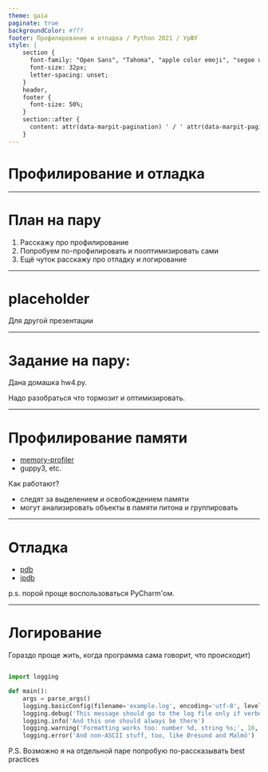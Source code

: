 ```yaml
---
theme: gaia
paginate: true
backgroundColor: #fff
footer: Профилирование и отладка / Python 2021 / УрФУ
style: |
    section {
      font-family: "Open Sans", "Tahoma", "apple color emoji", "segoe ui emoji", "segoe ui symbol", "noto color emoji";
      font-size: 32px;
      letter-spacing: unset;
    }
    header,
    footer {
      font-size: 50%;
    }
    section::after {
      content: attr(data-marpit-pagination) ' / ' attr(data-marpit-pagination-total);
    }
---
```


<!-- _class: lead -->

# Профилирование и отладка

---

# План на пару

1. Расскажу про профилирование
2. Попробуем по-профилировать и пооптимизировать сами
3. Ещё чуток расскажу про отладку и логирование

---

# placeholder

Для другой презентации

---

# Задание на пару:

Дана домашка hw4.py.

Надо разобраться что тормозит и оптимизировать.

---

# Профилирование памяти

* [memory-profiler](https://pypi.org/project/memory-profiler/)
* guppy3, etc.

Как работают?
* следят за выделением и освобождением памяти
* могут анализировать объекты в памяти питона и группировать

---

# Отладка

* [pdb](https://docs.python.org/3/library/pdb.html)
* [ipdb](https://pypi.org/project/ipdb/)


p.s. порой проще воспользоваться PyCharm'ом.

---

# Логирование

Гораздо проще жить, когда программа сама говорит, что происходит)


```python

import logging

def main():
    args = parse_args()
    logging.basicConfig(filename='example.log', encoding='utf-8', level=(logging.DEBUG if args.verbose else logging.INFO) )
    logging.debug('This message should go to the log file only if verbose option is set')
    logging.info('And this one should always be there')
    logging.warning('Formatting works too: number %d, string %s;', 10, "some_string")
    logging.error('And non-ASCII stuff, too, like Øresund and Malmö')

```

P.S. Возможно я на отдельной паре попробую по-рассказывать best practices



